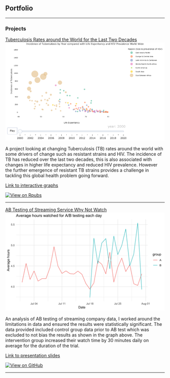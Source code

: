 ## Portfolio

---

### Projects

[Tuberculosis Rates around the World for the Last Two Decades](https://rpubs.com/AstridChristyne/1101876)
<img src="Projects/TBHIVrate/TBHIVLE.png?raw=true"/>

A project looking at changing Tuberculosis (TB) rates around the world with some drivers of change such as 
resistant strains and HIV. The incidence of TB has reduced over the last two decades, this
is also associated with changes in higher life expectancy and reduced HIV prevalence. However the further
emergence of resistant TB strains provides a challenge in tackling this global health problem going forward. 


[Link to interactive graphs](https://rpubs.com/AstridChristyne/1071153)


[![View on Rpubs](https://img.shields.io/badge/Rpubs-View_on_Rpubs-blue?logo=R&labelColor=grey)](https://rpubs.com/AstridChristyne/1101876/)




---


[AB Testing of Streaming Service Why Not Watch](Projects/Streaming_ABtest/ABtestingR.pdf)
<img src="Projects/Streaming_ABtest/ABhrsWatched.png?raw=true"/> 

An analysis of AB testing of streaming company data, I worked around the limitations in data
and ensured the results were statistically significant. The data provided included control group data prior 
to AB test which was excluded to not bias the results as shown in the graph above. The intervention group 
increased their watch time by 30 minutes daily on average for the duration of the trial. 


[Link to presentation slides](Projects/Streaming_ABtest/ABtestingR.pdf)


[![View on GitHub](https://img.shields.io/badge/GitHub-View_on_GitHub-blue?logo=GitHub)](Projects/Streaming_ABtest/)


---

